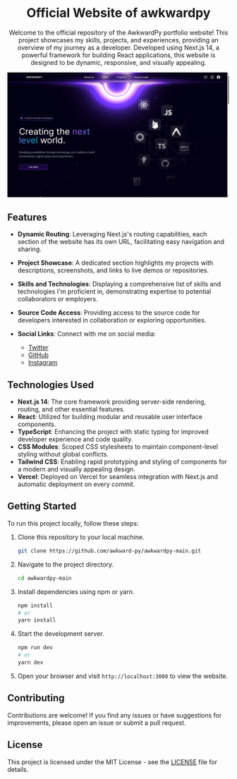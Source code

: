 <div align="center">

# Official Website of awkwardpy

Welcome to the official repository of the AwkwardPy portfolio website! This project showcases my skills, projects, and experiences, providing an overview of my journey as a developer. Developed using Next.js 14, a powerful framework for building React applications, this website is designed to be dynamic, responsive, and visually appealing.

</div>

![Portfolio Website Screenshot](https://github.com/awkward-py/awkwardpy-main/blob/main/.github/images/msedge_rtoUDGaxbk.png)


## Features

- **Dynamic Routing**: Leveraging Next.js's routing capabilities, each section of the website has its own URL, facilitating easy navigation and sharing.
- **Project Showcase**: A dedicated section highlights my projects with descriptions, screenshots, and links to live demos or repositories.
- **Skills and Technologies**: Displaying a comprehensive list of skills and technologies I'm proficient in, demonstrating expertise to potential collaborators or employers.
- **Source Code Access**: Providing access to the source code for developers interested in collaboration or exploring opportunities.
  
- **Social Links**: Connect with me on social media:
  - [Twitter](https://twitter.com/awkwardpy_)
  - [GitHub](https://github.com/awkward-py)
  - [Instagram](https://github.com/awkwardpy)

## Technologies Used

- **Next.js 14**: The core framework providing server-side rendering, routing, and other essential features.
- **React**: Utilized for building modular and reusable user interface components.
- **TypeScript**: Enhancing the project with static typing for improved developer experience and code quality.
- **CSS Modules**: Scoped CSS stylesheets to maintain component-level styling without global conflicts.
- **Tailwind CSS**: Enabling rapid prototyping and styling of components for a modern and visually appealing design.
- **Vercel**: Deployed on Vercel for seamless integration with Next.js and automatic deployment on every commit.

## Getting Started

To run this project locally, follow these steps:

1. Clone this repository to your local machine.
   ```bash
   git clone https://github.com/awkward-py/awkwardpy-main.git
   ```
2. Navigate to the project directory.
   ```bash
   cd awkwardpy-main
   ```
3. Install dependencies using npm or yarn.
   ```bash
   npm install
   # or
   yarn install
   ```
4. Start the development server.
   ```bash
   npm run dev
   # or
   yarn dev
   ```
5. Open your browser and visit `http://localhost:3000` to view the website.

## Contributing

Contributions are welcome! If you find any issues or have suggestions for improvements, please open an issue or submit a pull request.

## License

This project is licensed under the MIT License - see the [LICENSE](LICENSE) file for details.
